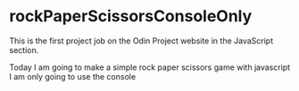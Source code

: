 # rockPaperScissorsConsoleOnly
This is the first project job on the Odin Project website in the JavaScript section.

Today I am going to make a simple rock paper scissors game with javascript
I am only going to use the console